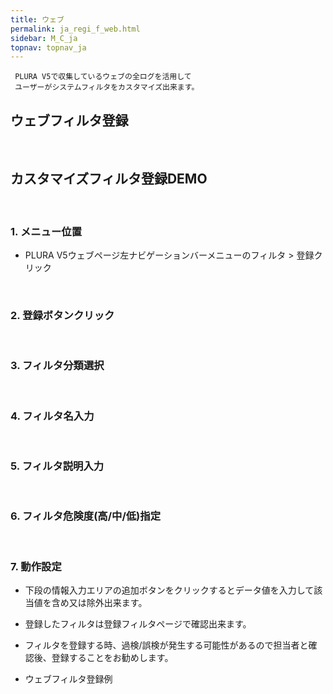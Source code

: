 ```yaml
---
title: ウェブ
permalink: ja_regi_f_web.html
sidebar: M_C_ja
topnav: topnav_ja
---
```


     PLURA V5で収集しているウェブの全ログを活用して
     ユーザーがシステムフィルタをカスタマイズ出来ます。

## ウェブフィルタ登録

<!-- [![image](/docs/images/Manual/common/regi/web/1.png){: width="800" }](/docs/images/Manual/common/regi/web/1.png){: target="_blank"}-->

<br />

## カスタマイズフィルタ登録DEMO

<!-- <style>.embed-container { position: relative; padding-bottom: 56.25%; height: 0; overflow: hidden; max-width: 100%; } .embed-container iframe, .embed-container object, .embed-container embed { position: absolute; top: 0; left: 0; width: 100%; height: 100%; }</style><div class='embed-container'><iframe src='https://www.youtube.com/embed/y9NnH2fjzEU' frameborder='0' allowfullscreen></iframe></div> -->

<br />

### 1. メニュー位置
- PLURA V5ウェブページ左ナビゲーションバーメニューのフィルタ > 登録クリック   
<!-- [![image](/docs/images/Manual/common/regi/web/2.png)](/docs/images/Manual/common/regi/web/2.png){: target="_blank"}-->

<br />

### 2. 登録ボタンクリック
<!-- [![image](/docs/images/Manual/common/regi/web/3.png){: width="800" }](/docs/images/Manual/common/regi/web/3.png){: target="_blank"}-->

<br />

### 3. フィルタ分類選択
<!-- [![image](/docs/images/Manual/common/regi/web/4.png)](/docs/images/Manual/common/regi/web/4.png){: target="_blank"}-->

<br />

### 4. フィルタ名入力

<br />

### 5. フィルタ説明入力

<br />

### 6. フィルタ危険度(高/中/低)指定

<br />

### 7. 動作設定

- 下段の情報入力エリアの追加ボタンをクリックするとデータ値を入力して該当値を含め又は除外出来ます。

- 登録したフィルタは登録フィルタページで確認出来ます。

- フィルタを登録する時、過検/誤検が発生する可能性があるので担当者と確認後、登録することをお勧めします。

- ウェブフィルタ登録例

<!-- [![image](/docs/images/Manual/common/regi/web/5.png){: width="800" }](/docs/images/Manual/common/regi/web/5.png){: target="_blank"}-->

 